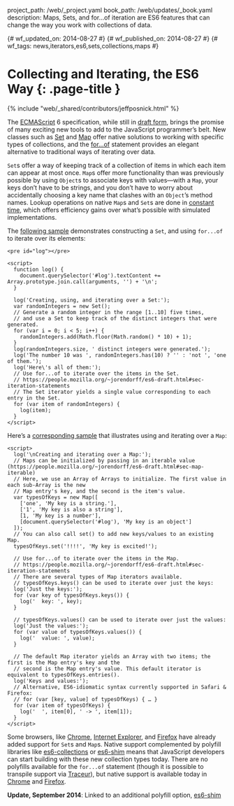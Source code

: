 project_path: /web/_project.yaml book_path: /web/updates/_book.yaml description: Maps, Sets, and for...of iteration are ES6 features that can change the way you work with collections of data.

{# wf_updated_on: 2014-08-27 #} {# wf_published_on: 2014-08-27 #} {# wf_tags: news,iterators,es6,sets,collections,maps #}

# Collecting and Iterating, the ES6 Way {: .page-title }

{% include "web/_shared/contributors/jeffposnick.html" %}

The [ECMAScript](http://en.wikipedia.org/wiki/ECMAScript) 6 specification, while still in [draft form](http://people.mozilla.org/~jorendorff/es6-draft.html), brings the promise of many exciting new tools to add to the JavaScript programmer’s belt. New classes such as [Set](https://people.mozilla.org/~jorendorff/es6-draft.html#sec-set-objects) and [Map](https://people.mozilla.org/~jorendorff/es6-draft.html#sec-map-objects) offer native solutions to working with specific types of collections, and the [for...of](https://people.mozilla.org/~jorendorff/es6-draft.html#sec-iteration-statements) statement provides an elegant alternative to traditional ways of iterating over data.

`Set`s offer a way of keeping track of a collection of items in which each item can appear at most once. `Map`s offer more functionality than was previously possible by using `Object`s to associate keys with values—with a `Map`, your keys don’t have to be strings, and you don’t have to worry about accidentally choosing a key name that clashes with an `Object`’s method names. Lookup operations on native `Map`s and `Set`s are done in [constant time](http://en.wikipedia.org/wiki/Time_complexity#Constant_time), which offers efficiency gains over what’s possible with simulated implementations.

The [following sample](https://googlechrome.github.io/samples/collections-iterators-es6/index.html) demonstrates constructing a `Set`, and using `for...of` to iterate over its elements:

    <pre id="log"></pre>
    
    <script>
      function log() {
        document.querySelector('#log').textContent += Array.prototype.join.call(arguments, '') + '\n';
      }
    
      log('Creating, using, and iterating over a Set:');
      var randomIntegers = new Set();
      // Generate a random integer in the range [1..10] five times,
      // and use a Set to keep track of the distinct integers that were generated.
      for (var i = 0; i < 5; i++) {
        randomIntegers.add(Math.floor(Math.random() * 10) + 1);
      }
      log(randomIntegers.size, ' distinct integers were generated.');
      log('The number 10 was ', randomIntegers.has(10) ? '' : 'not ', 'one of them.');
      log('Here\'s all of them:');
      // Use for...of to iterate over the items in the Set.
      // https://people.mozilla.org/~jorendorff/es6-draft.html#sec-iteration-statements
      // The Set iterator yields a single value corresponding to each entry in the Set.
      for (var item of randomIntegers) {
        log(item);
      }
    </script>
    

Here’s a [corresponding sample](https://googlechrome.github.io/samples/collections-iterators-es6/index.html) that illustrates using and iterating over a `Map`:

    <script>
      log('\nCreating and iterating over a Map:');
      // Maps can be initialized by passing in an iterable value (https://people.mozilla.org/~jorendorff/es6-draft.html#sec-map-iterable)
      // Here, we use an Array of Arrays to initialize. The first value in each sub-Array is the new
      // Map entry's key, and the second is the item's value.
      var typesOfKeys = new Map([
        ['one', 'My key is a string.'],
        ['1', 'My key is also a string'],
        [1, 'My key is a number'],
        [document.querySelector('#log'), 'My key is an object']
      ]);
      // You can also call set() to add new keys/values to an existing Map.
      typesOfKeys.set('!!!!', 'My key is excited!');
    
      // Use for...of to iterate over the items in the Map.
      // https://people.mozilla.org/~jorendorff/es6-draft.html#sec-iteration-statements
      // There are several types of Map iterators available.
      // typesOfKeys.keys() can be used to iterate over just the keys:
      log('Just the keys:');
      for (var key of typesOfKeys.keys()) {
        log('  key: ', key);
      }
    
      // typesOfKeys.values() can be used to iterate over just the values:
      log('Just the values:');
      for (var value of typesOfKeys.values()) {
        log('  value: ', value);
      }
    
      // The default Map iterator yields an Array with two items; the first is the Map entry's key and the
      // second is the Map entry's value. This default iterator is equivalent to typesOfKeys.entries().
      log('Keys and values:');
      // Alternative, ES6-idiomatic syntax currently supported in Safari & Firefox:
      // for (var [key, value] of typesOfKeys) { … }
      for (var item of typesOfKeys) {
        log('  ', item[0], ' -> ', item[1]);
      }
    </script>
    

Some browsers, like [Chrome](http://www.chromestatus.com/feature/4818609708728320), [Internet Explorer](http://msdn.microsoft.com/en-us/library/ie/dn263029), and [Firefox](https://developer.mozilla.org/en-US/docs/Web/JavaScript/Reference/Global_Objects/Map) have already added support for `Set`s and `Map`s. Native support complemented by polyfill libraries like [es6-collections](https://github.com/WebReflection/es6-collections) or [es6-shim](https://github.com/paulmillr/es6-shim/) means that JavaScript developers can start building with these new collection types today. There are no polyfills available for the `for...of` statement (though it is possible to transpile support via [Traceur](https://github.com/google/traceur-compiler)), but native support is available today in [Chrome](http://www.chromestatus.com/feature/4696563918045184) and [Firefox](https://developer.mozilla.org/en-US/docs/Web/JavaScript/Reference/Statements/for...of).

**Update, September 2014**: Linked to an additional polyfill option, [es6-shim](https://github.com/paulmillr/es6-shim/)